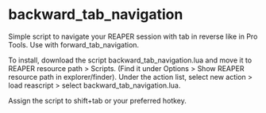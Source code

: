 # backward_tab_navigation

Simple script to navigate your REAPER session with tab in reverse like in Pro Tools. Use with forward_tab_navigation.

To install, download the script backward_tab_navigation.lua and move it to REAPER resource path > Scripts. (Find it under Options > Show REAPER resource path in explorer/finder). Under the action list, select new action > load reascript > select backward_tab_navigation.lua.

Assign the script to shift+tab or your preferred hotkey.

